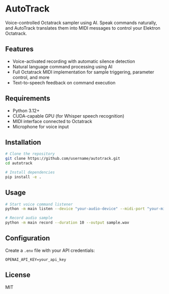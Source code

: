 # AutoTrack

Voice-controlled Octatrack sampler using AI. Speak commands naturally, and AutoTrack translates them into MIDI messages to control your Elektron Octatrack.

## Features

- Voice-activated recording with automatic silence detection
- Natural language command processing using AI
- Full Octatrack MIDI implementation for sample triggering, parameter control, and more
- Text-to-speech feedback on command execution

## Requirements

- Python 3.12+
- CUDA-capable GPU (for Whisper speech recognition)
- MIDI interface connected to Octatrack
- Microphone for voice input

## Installation

```bash
# Clone the repository
git clone https://github.com/username/autotrack.git
cd autotrack

# Install dependencies
pip install -e .
```

## Usage

```bash
# Start voice command listener
python -m main listen --device "your-audio-device" --midi-port "your-midi-port"

# Record audio sample
python -m main record --duration 10 --output sample.wav
```

## Configuration

Create a `.env` file with your API credentials:

```
OPENAI_API_KEY=your_api_key
```

## License

MIT